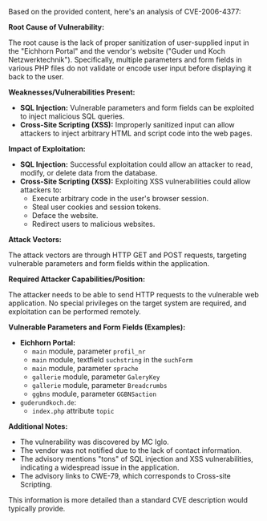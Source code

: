 Based on the provided content, here's an analysis of CVE-2006-4377:

**Root Cause of Vulnerability:**

The root cause is the lack of proper sanitization of user-supplied input in the "Eichhorn Portal" and the vendor's website ("Guder und Koch Netzwerktechnik"). Specifically, multiple parameters and form fields in various PHP files do not validate or encode user input before displaying it back to the user.

**Weaknesses/Vulnerabilities Present:**

*   **SQL Injection:** Vulnerable parameters and form fields can be exploited to inject malicious SQL queries.
*   **Cross-Site Scripting (XSS):** Improperly sanitized input can allow attackers to inject arbitrary HTML and script code into the web pages.

**Impact of Exploitation:**

*   **SQL Injection:** Successful exploitation could allow an attacker to read, modify, or delete data from the database.
*   **Cross-Site Scripting (XSS):** Exploiting XSS vulnerabilities could allow attackers to:
    *   Execute arbitrary code in the user's browser session.
    *   Steal user cookies and session tokens.
    *   Deface the website.
    *   Redirect users to malicious websites.

**Attack Vectors:**

The attack vectors are through HTTP GET and POST requests, targeting vulnerable parameters and form fields within the application.

**Required Attacker Capabilities/Position:**

The attacker needs to be able to send HTTP requests to the vulnerable web application. No special privileges on the target system are required, and exploitation can be performed remotely.

**Vulnerable Parameters and Form Fields (Examples):**

*   **Eichhorn Portal:**
    *   `main` module, parameter `profil_nr`
    *   `main` module, textfield `suchstring` in the `suchForm`
    *   `main` module, parameter `sprache`
    *   `gallerie` module, parameter `GaleryKey`
    *   `gallerie` module, parameter `Breadcrumbs`
    *   `ggbns` module, parameter `GGBNSaction`
*   `guderundkoch.de`:
    *   `index.php` attribute `topic`

**Additional Notes:**

*   The vulnerability was discovered by MC Iglo.
*   The vendor was not notified due to the lack of contact information.
*   The advisory mentions "tons" of SQL injection and XSS vulnerabilities, indicating a widespread issue in the application.
*   The advisory links to CWE-79, which corresponds to Cross-site Scripting.

This information is more detailed than a standard CVE description would typically provide.